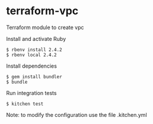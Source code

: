 # terraform-vpc
Terraform module to create vpc

Install and activate Ruby
```
$ rbenv install 2.4.2
$ rbenv local 2.4.2
```

Install dependencies
```
$ gem install bundler
$ bundle
```

Run integration tests
```
$ kitchen test
```

Note: to modify the configuration use the file .kitchen.yml

